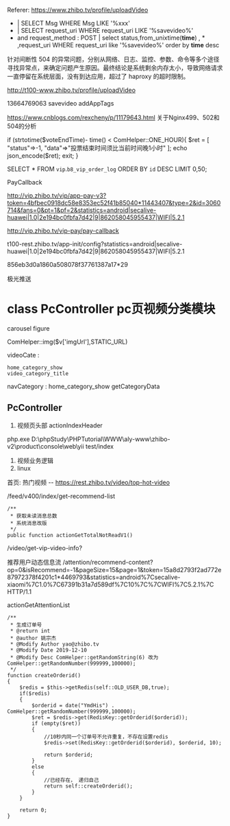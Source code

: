 Referer: https://www.zhibo.tv/profile/uploadVideo

* | SELECT Msg WHERE Msg LIKE '%xxx'
* | SELECT request_uri WHERE request_uri LIKE '%savevideo%'
* and request_method : POST | select status,from_unixtime(__time__) , * ,request_uri WHERE  request_uri like '%savevideo%' order by __time__ desc


针对间断性 504 的异常问题，分别从网络、日志、监控、参数、命令等多个途径寻找异常点，来确定问题产生原因。最终结论是系统剩余内存太小，导致网络请求一直停留在系统层面，没有到达应用，超过了 haproxy 的超时限制。

http://t100-www.zhibo.tv/profile/uploadVideo

13664769063
savevideo
addAppTags

https://www.cnblogs.com/rexcheny/p/11179643.html
关于Nginx499、502和504的分析

if (strtotime($voteEndTime)- time() < ComHelper::ONE_HOUR){
    $ret = [
        "status"=>-1,
        "data"=>"投票结束时间须比当前时间晚1小时"
    ];
    echo json_encode($ret);
    exit;
}



SELECT * FROM `vip`.`b8_vip_order_log`  ORDER BY `id` DESC  LIMIT 0,50;

PayCallback

http://vip.zhibo.tv/vip/app-pay-v3?token=4bfbec0918dc58e8353ec52f41b85040*11443407&type=2&id=3060714&fans=0&pt=1&pf=2&statistics=android|secalive-huawei|1.0|2e194bc0fbfa7d42|9|862058045955437|WIFI|5.2.1

http://vip.zhibo.tv/vip-pay/pay-callback

t100-rest.zhibo.tv/app-init/config?statistics=android|secalive-huawei|1.0|2e194bc0fbfa7d42|9|862058045955437|WIFI|5.2.1

856eb3d0a1860a508078f37761387a17*29


极光推送
# class PcController  pc页视频分类模块

carousel figure


ComHelper::img($v['imgUrl'],STATIC_URL)

videoCate  :   
	
	home_category_show
	video_category_title

navCategory : 
	home_category_show
	getCategoryData


## PcController 
1. 视频页头部
	actionIndexHeader
		

php.exe  D:\phpStudy\PHPTutorial\WWW\aly-www\zhibo-v2\product\console\web\yii test/index


1. 视频业务逻辑
2. linux 


首页:
热门视频 -- https://rest.zhibo.tv/video/top-hot-video

/feed/v400/index/get-recommend-list 


    /**
     * 获取未读消息总数
     * 系统消息改版
     */
    public function actionGetTotalNotReadV1()

/video/get-vip-video-info?



推荐用户动态信息流
/attention/recommend-content?op=0&isRecommend=-1&pageSize=15&page=1&token=15a8d2793f2ad772e87972378f4201c1*4469793&statistics=android%7Csecalive-xiaomi%7C1.0%7C67391b31a7d589df%7C10%7C%7CWIFI%7C5.2.1%7C HTTP/1.1


actionGetAttentionList

    /**
     * 生成订单号
     * @return int
     * @author 姚宗杰
	 * @Modify Author yao@zhibo.tv
	 * @Modify Date 2019-12-10
	 * @Modify Desc ComHelper::getRandomString(6) 改为 ComHelper::getRandomNumber(999999,100000);
     */
    function createOrderid()
    {
        $redis = $this->getRedis(self::OLD_USER_DB,true);
        if($redis)
        {
            $orderid = date("YmdHis") . ComHelper::getRandomNumber(999999,100000);
            $ret = $redis->get(RedisKey::getOrderid($orderid));
            if (empty($ret))
            {
                //10秒内同一个订单号不允许重复，不存在设置redis
                $redis->set(RedisKey::getOrderid($orderid), $orderid, 10);

                return $orderid;
            }
            else
            {
                //已经存在， 递归自己
                return self::createOrderid();
            }
        }
        
        return 0;
    }



